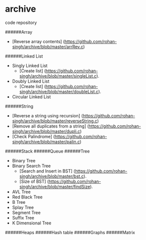 # archive
code repository

######Array
- [Reverse array contents] (https://github.com/rohan-singh/archive/blob/master/arrRev.c)

######Linked List
- Singly Linked List
  - [Create list] (https://github.com/rohan-singh/archive/blob/master/singleList.c).
- Doubly Linked List
  - [Create list] (https://github.com/rohan-singh/archive/blob/master/doubleList.c).
- Circular Linked List

######String
- [Reverse a string using recursion] (https://github.com/rohan-singh/archive/blob/master/reverseString.c)
- [Remove all duplicates from a string] (https://github.com/rohan-singh/archive/blob/master/dupli.c)
- [Check Palindrome] (https://github.com/rohan-singh/archive/blob/master/palin.c)

######Stack
######Queue
######Tree
- Binary Tree
- Binary Search Tree
  - [Search and Insert in BST] (https://github.com/rohan-singh/archive/blob/master/bst.c).
  - [Size of BST] (https://github.com/rohan-singh/archive/blob/master/findSize).
- AVL Tree
- Red Black Tree
- B Tree
- Splay Tree
- Segment Tree
- Suffix Tree
- K Dimensional Tree

######Heaps
######Hash table
######Graphs
######Matrix
